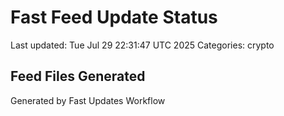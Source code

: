 # Fast Feed Update Status
Last updated: Tue Jul 29 22:31:47 UTC 2025
Categories: crypto

## Feed Files Generated

Generated by Fast Updates Workflow

